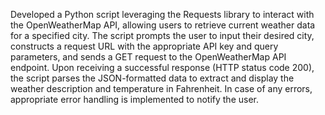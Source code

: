 Developed a Python script leveraging the Requests library to interact with the OpenWeatherMap API, allowing users to retrieve current weather data for a specified city. The script prompts the user to input their desired city, constructs a request URL with the appropriate API key and query parameters, and sends a GET request to the OpenWeatherMap API endpoint. Upon receiving a successful response (HTTP status code 200), the script parses the JSON-formatted data to extract and display the weather description and temperature in Fahrenheit. In case of any errors, appropriate error handling is implemented to notify the user.
